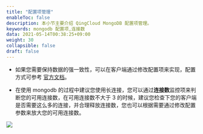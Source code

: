```yaml
---
title: "配置项管理"
enableToc: false
description: 本小节主要介绍 QingCloud MongoDB 配置项管理。 
keywords: mongodb 配置项,连接数 
data: 2021-05-14T00:38:25+09:00
weight: 30
collapsible: false
draft: false
---
```


- 如果您需要保持数据的强一致性，可以在客户端通过修改配置项来实现，配置方式可参考 [官方文档](https://docs.mongodb.com/manual/core/replica-set-write-concern/)。

- 在使用 mongodb 的过程中建议您使用长连接，您可以通过**连接数**监控项来判断您的可用连接数，在可用连接数不大于 3 的时候，建议您检查下您的客户端是否需要这么多的连接，并合理释放连接数，您也可以根据需要通过修改配置参数来放大您的可用连接数。

![](../../_images/add_connections.png)